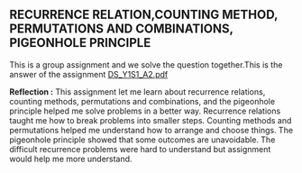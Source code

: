 ## **RECURRENCE RELATION,COUNTING METHOD, PERMUTATIONS AND COMBINATIONS, PIGEONHOLE PRINCIPLE**
This is a group assignment and we solve the question together.This is the answer of the assignment
[DS_Y1S1_A2.pdf](https://github.com/user-attachments/files/18479998/DS_Y1S1_A2_compressed.1._compressed.pdf)

**Reflection :**
This assignment let me learn about  recurrence relations, counting methods, permutations and combinations, and the pigeonhole principle helped me solve problems in a better way. Recurrence relations taught me how to break problems into smaller steps. Counting methods and permutations helped me understand how to arrange and choose things. The pigeonhole principle showed that some outcomes are unavoidable. The difficult recurrence problems were hard to understand but assignment would help me more understand.
